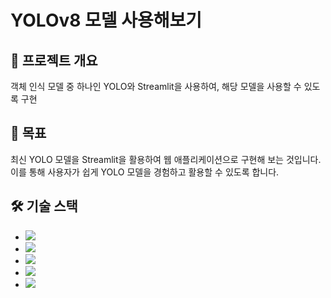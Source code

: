 # YOLOv8 모델 사용해보기 

## 🌟 프로젝트 개요
객체 인식 모델 중 하나인 YOLO와 Streamlit을 사용하여, 해당 모델을 사용할 수 있도록 구현

## 🎯 목표
최신 YOLO 모델을 Streamlit을 활용하여 웹 애플리케이션으로 구현해 보는 것입니다. 이를 통해 사용자가 쉽게 YOLO 모델을 경험하고 활용할 수 있도록 합니다.

## 🛠 기술 스택
- <img src="https://img.shields.io/badge/Python-3776AB?style=for-the-badge&logo=Python&logoColor=white">
- <img src="https://img.shields.io/badge/OpenCV-5C3EE8?style=for-the-badge&logo=OpenCV&logoColor=white">
- <img src="https://img.shields.io/badge/GitHub-181717?style=for-the-badge&logo=GitHub&logoColor=white">
- <img src="https://img.shields.io/badge/Jupyter-F37626?style=for-the-badge&logo=Jupyter&logoColor=white">
- <img src="https://img.shields.io/badge/git-F05032?style=for-the-badge&logo=git&logoColor=white">
